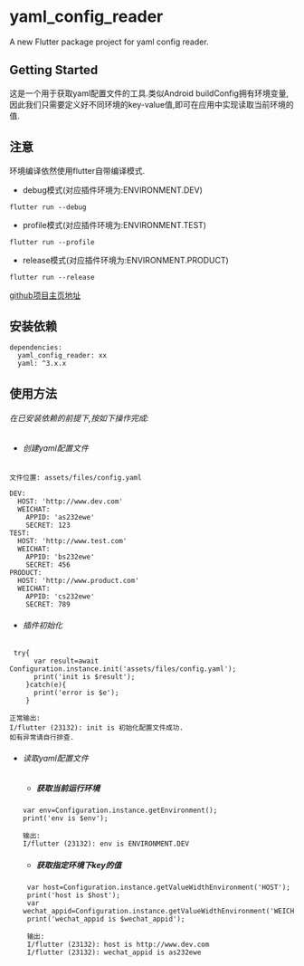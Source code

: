 # yaml_config_reader 

A new Flutter package project for yaml config reader.

## Getting Started

这是一个用于获取yaml配置文件的工具.类似Android buildConfig拥有环境变量,因此我们只需要定义好不同环境的key-value值,即可在应用中实现读取当前环境的值.
## 注意

环境编译依然使用flutter自带编译模式.

- debug模式(对应插件环境为:ENVIRONMENT.DEV)
```
flutter run --debug
```
- profile模式(对应插件环境为:ENVIRONMENT.TEST)
```
flutter run --profile
```
- release模式(对应插件环境为:ENVIRONMENT.PRODUCT)
```
flutter run --release
```

[github项目主页地址](https://github.com/2628748861/configuration)

## 安装依赖

```
dependencies:
  yaml_config_reader: xx
  yaml: ^3.x.x
```

## 使用方法

###### 在已安装依赖的前提下,按如下操作完成:
-  ###### 创建yaml配置文件
```
文件位置: assets/files/config.yaml

DEV:
  HOST: 'http://www.dev.com'
  WEICHAT:
    APPID: 'as232ewe'
    SECRET: 123
TEST:
  HOST: 'http://www.test.com'
  WEICHAT:
    APPID: 'bs232ewe'
    SECRET: 456
PRODUCT:
  HOST: 'http://www.product.com'
  WEICHAT:
    APPID: 'cs232ewe'
    SECRET: 789
```
-  ###### 插件初始化
```
 try{
      var result=await Configuration.instance.init('assets/files/config.yaml');
      print('init is $result');
    }catch(e){
      print('error is $e');
    }
    
正常输出:
I/flutter (23132): init is 初始化配置文件成功.
如有异常请自行排查.
```
-  ###### 读取yaml配置文件

    - ##### 获取当前运行环境
    ```
    var env=Configuration.instance.getEnvironment();
    print('env is $env');
    
    输出:
    I/flutter (23132): env is ENVIRONMENT.DEV
    ```
    - ##### 获取指定环境下key的值
    ```
     var host=Configuration.instance.getValueWidthEnvironment('HOST');
     print('host is $host');
     var wechat_appid=Configuration.instance.getValueWidthEnvironment('WEICHAT.APPID');
     print('wechat_appid is $wechat_appid');
     
     输出:
     I/flutter (23132): host is http://www.dev.com
     I/flutter (23132): wechat_appid is as232ewe
    
    ```
    




